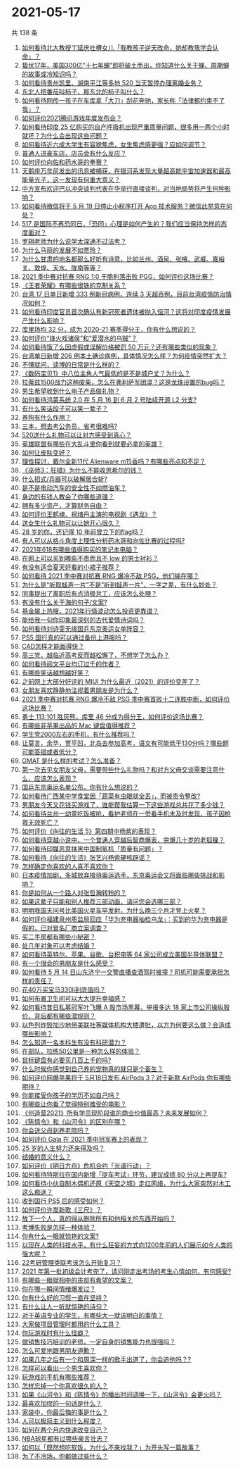 # 2021-05-17

共 138 条

<!-- BEGIN -->
<!-- 最后更新时间 Mon May 17 2021 16:02:38 GMT+0800 (China Standard Time) -->

1. [如何看待北大教授丁延庆吐槽女儿「我教孩子逆天改命，她却教我学会认命」？](https://www.zhihu.com/question/459213529)
2. [蛰伏17年，美国300亿“十七年蝉”即将破土而出，你知道什么关于蝉、周期蝉的故事或冷知识吗？](https://www.zhihu.com/question/459355817)
3. [如何看待贵州凯里、湖南平江等多地 520 当天暂停办理离婚业务？](https://www.zhihu.com/question/459749764)
4. [东北人把番茄叫柿子，那东北的柿子叫什么？](https://www.zhihu.com/question/459057274)
5. [如何看待网传一孩子在车库拿「大刀」刮花奔驰，家长称「法律都约束不了我」？](https://www.zhihu.com/question/459405484)
6. [如何评价2021腾讯游戏年度发布会？](https://www.zhihu.com/question/459484973)
7. [如何看待印度 25
   亿购买的自产呼吸机出现严重质量问题，很多用一两个小时就坏？为什么会出现这些问题？](https://www.zhihu.com/question/459351191)
8. [如何看待近六成大学生有容貌焦虑，女生焦虑感更强？应如何调节？](https://www.zhihu.com/question/446241093)
9. [普通人进豪车店，店员会有什么反应？](https://www.zhihu.com/question/40852072)
10. [如何评价向佐和药水哥的拳赛？](https://www.zhihu.com/question/459765039)
11. [天鹅座万年前发出的讯息被捕获，在银河系发现大量超高能宇宙加速器和最高能量光子，这一发现有何重大意义？](https://www.zhihu.com/question/459873347)
12. [中方宣布欢迎巴以冲突谈判代表在华举行直接谈判，对当地局势将产生何种影响？](https://www.zhihu.com/question/459778849)
13. [如何看待微信将于 5 月 19 日停止小程序打开 App
    技术服务？微信此举意在何处？](https://www.zhihu.com/question/459459278)
14. [517
    是国际不再恐同日，「恐同」心理是如何产生的？我们应当保持怎样的态度面对？](https://www.zhihu.com/question/459893850)
15. [罗翔老师为什么说学太深通不过法考？](https://www.zhihu.com/question/453113816)
16. [为什么马丽的发展不如贾玲？](https://www.zhihu.com/question/459059707)
17. [为什么甘肃的地名都那么好听有诗意，比如兰州、酒泉、张掖、武威、嘉峪关、敦煌、天水、陇南等等？](https://www.zhihu.com/question/343852891)
18. [2021 季中赛对抗赛 RNG 1:0 干脆利落击败
    PGG，如何评价这场比赛？](https://www.zhihu.com/question/459831717)
19. [《王者荣耀》有哪些很铁的克制关系？](https://www.zhihu.com/question/448036248)
20. [台湾 17 日单日新增 333 例新冠病例，连续 3
    天超百例，目前台湾疫情防治情况如何？](https://www.zhihu.com/question/459921281)
21. [如何看待印度官员首次确认有新冠死者遗体被抛入恒河？这将对印度疫情发展产生什么影响？](https://www.zhihu.com/question/459878844)
22. [库里场均 32 分，成为 2020-21
    赛季得分王，你有什么想说的？](https://www.zhihu.com/question/459867740)
23. [如何评价“烽火戏诸侯”和“爱潜水的乌贼”？](https://www.zhihu.com/question/450823839)
24. [如何看待饿了么因虚假或误解价格被罚 50
    万元？还有哪些类似的现象？](https://www.zhihu.com/question/459881517)
25. [台湾单日新增 206
    例本土确诊病例，具体情况怎么样？为何疫情突然扩大？](https://www.zhihu.com/question/459736953)
26. [不懂就问，读博的日常是什么样的？](https://www.zhihu.com/question/454030318)
27. [《数码宝贝1》中八位主角人气最低的是不是城户丈？为什么？](https://www.zhihu.com/question/38453100)
28. [拉蒂兹1500战力这种废柴，怎么在弗利萨军团混？这是龙珠设置的bug吗？](https://www.zhihu.com/question/459607468)
29. [男生希望收到什么电子产品做礼物？](https://www.zhihu.com/question/59448723)
30. [如何看待鸿蒙系统 2.0 在 5 月 16 到 6 月 2 号陆续开源 L2
    分支?](https://www.zhihu.com/question/459880171)
31. [有什么笑话段子可以笑一辈子？](https://www.zhihu.com/question/323762280)
32. [养狗有什么作用？](https://www.zhihu.com/question/455659791)
33. [三本，想去考公务员，省考很难吗?](https://www.zhihu.com/question/332487091)
34. [520送什么礼物可以让对方感受到真心？](https://www.zhihu.com/question/323398197)
35. [英雄联盟有哪些在大乱斗里你看到就要必拿的英雄？](https://www.zhihu.com/question/457714305)
36. [如何让皮肤变好？](https://www.zhihu.com/question/28259314)
37. [理性探讨，戴尔全新11代 Alienware
    m15香吗？有哪些亮点和不足？](https://www.zhihu.com/question/459366400)
38. [《巫师3：狂猎》为什么不能收恩希尔的钱？](https://www.zhihu.com/question/457927112)
39. [什么招式/兵器可以破解居合斩?](https://www.zhihu.com/question/459599241)
40. [是不是电动汽车的安全性不如燃油车？](https://www.zhihu.com/question/459373123)
41. [身边的有钱人教会了你哪些道理？](https://www.zhihu.com/question/430653175)
42. [拥有多少资产，才算财务自由？](https://www.zhihu.com/question/443106237)
43. [如何评价王鹤棣、祝绪丹主演的电视剧《遇龙》？](https://www.zhihu.com/question/458182505)
44. [送女生什么礼物可以让她开心很久？](https://www.zhihu.com/question/327277042)
45. [28 岁的你，还记得 10 年前曾立下的flag吗？](https://www.zhihu.com/question/459886068)
46. [有人可以从格斗角度上理性分析药水哥和向佐比赛的过程吗?](https://www.zhihu.com/question/459656423)
47. [2021年618有哪些值得购买的笔记本电脑？](https://www.zhihu.com/question/456023623)
48. [在网上可以买到哪些不贵而且不 low 的男士衬衫？](https://www.zhihu.com/question/35621611)
49. [有没有适合夏天好看的小裙子推荐？](https://www.zhihu.com/question/453977130)
50. [如何看待 2021 季中赛对抗赛 RNG 爆冷不敌
    PSG，他们输在哪？](https://www.zhihu.com/question/459817955)
51. [为什么是“听取蛙声一片”不是“听到蛙声一片”，一字之差，有什么妙处？](https://www.zhihu.com/question/455340367)
52. [同事提出了离职后有点消极怠工，应该怎么处理？](https://www.zhihu.com/question/434114178)
53. [有没有什么关于海的句子/文案?](https://www.zhihu.com/question/440597657)
54. [基金屡上热搜，2021年行情波动怎么投资更靠谱？](https://www.zhihu.com/question/459731896)
55. [能给我一句你印象最深刻的古代爱情诗词吗？](https://www.zhihu.com/question/458617157)
56. [如何看待刘诗雯无缘国乒东京奥运女单阵容？](https://www.zhihu.com/question/459710437)
57. [PS5 国行真的可以通过备份上港服吗？](https://www.zhihu.com/question/458832795)
58. [CAD怎样才能画得快？](https://www.zhihu.com/question/22553729)
59. [高三党，越临近高考反而越松懈了，不想学了怎么办？](https://www.zhihu.com/question/458918007)
60. [如何看待阅文平台均订过千的作者？](https://www.zhihu.com/question/458943137)
61. [有哪些笑话越想越好笑？](https://www.zhihu.com/question/449155371)
62. [之前网上大部分好评的 MIUI
    为什么最近（2021）的评价变差了？](https://www.zhihu.com/question/452169697)
63. [女朋友喜欢静静地注视着男朋友是为什么？](https://www.zhihu.com/question/309919749)
64. [2021 季中赛对抗赛 RNG 爆冷不敌 PSG
    季中赛首败十二连胜中断，如何评价这场比赛？](https://www.zhihu.com/question/459807055)
65. [勇士 113:101 胜灰熊，库里 46
    分成为得分王，如何评价这场比赛？](https://www.zhihu.com/question/459852096)
66. [有哪些非苹果出品的 Mac 键盘值得推荐？](https://www.zhihu.com/question/20607265)
67. [学生党2000左右的手机，有什么推荐吗？](https://www.zhihu.com/question/459011732)
68. [让莫言，余华，贾平凹，北岛去参加高考，语文有可能低于130分吗？哪些题可能答错或者低分？](https://www.zhihu.com/question/439358421)
69. [GMAT 是什么样的考试？怎么准备？](https://www.zhihu.com/question/24008989)
70. [第一次去见女朋友父母，需要带些什么礼物吗？和对方父母交谈需要注意什么，应该怎么表现？](https://www.zhihu.com/question/21442604)
71. [国乒东京奥运名单公布，你有什么想说的？](https://www.zhihu.com/question/459708819)
72. [如何看待广西某中学食堂因「蔬菜有虫眼就全丢」，而被责令整改?](https://www.zhihu.com/question/459462929)
73. [男朋友今天又花钱买游戏了，谁能帮我估算一下这些游戏总共花了多少钱？](https://www.zhihu.com/question/453441147)
74. [如何看待兰州一幼童吃饭被呛，看护老师在一旁看手机未及时发现，孩子因抢救无效死亡？](https://www.zhihu.com/question/459515468)
75. [如何评价《向往的生活 5》第四期中杨紫的表现？](https://www.zhihu.com/question/459467558)
76. [如何看待穿越小说中，一个普通人穿越后智商爆表，完爆几十岁的老狐狸？](https://www.zhihu.com/question/376857581)
77. [如何看待印媒恶意抹黑中国制氧机「质量有问题」？](https://www.zhihu.com/question/459700129)
78. [如何看待《向往的生活》张艺兴杨紫硬核辟谣？](https://www.zhihu.com/question/459521803)
79. [怎样确定你喜欢的人喜不喜欢你？](https://www.zhihu.com/question/455730126)
80. [日本疫情加剧，多城放弃接待奥运选手，东京奥运会又将面临哪些挑战和影响？](https://www.zhihu.com/question/459370169)
81. [你是如何从一个路人对张哲瀚转粉的？](https://www.zhihu.com/question/458888109)
82. [如果这辈子只能和别人推荐三部动画，请问您会选哪三部？](https://www.zhihu.com/question/459632635)
83. [明明我国天问号比美国火星车早发射，为什么晚三个月才登上火星？](https://www.zhihu.com/question/445286711)
84. [如何评价福建泉州质监局回应「华为充电器抽检乌龙」：买到的华为充电器是假的，已对冒名厂商立案调查？](https://www.zhihu.com/question/459575426)
85. [买二手房都有哪些小秘密？](https://www.zhihu.com/question/391535547)
86. [处几年对象可以考虑结婚？](https://www.zhihu.com/question/450899653)
87. [如何看待英特尔、苹果、谷歌、台积电等 64
    家公司成立美国半导体联盟？](https://www.zhihu.com/question/459482645)
88. [有一个很会的男朋友是什么感受？](https://www.zhihu.com/question/391872560)
89. [如何看待 5 月 14
    日山东济宁一交警直播查酒驾时被撞？司机可能需要承担怎样的责任？](https://www.zhihu.com/question/459588410)
90. [花40万买宝马330li到底值吗？](https://www.zhihu.com/question/459431704)
91. [如何布置卫生间可以大大提升幸福感？](https://www.zhihu.com/question/453988104)
92. [如何看待昔日私募冠军叶飞曝 A 股市场黑幕，举报多达 18
    家上市公司操纵股价，背后都有哪些潜规则？](https://www.zhihu.com/question/459558051)
93. [以色列炸毁加沙地带美联社等媒体机构大楼遭批，以方为何要这么做？会造成哪些影响？](https://www.zhihu.com/question/459696493)
94. [怎么知道一名本科生有没有科研潜力？](https://www.zhihu.com/question/458786106)
95. [在部队，拉练50公里是一种怎么样的体验？](https://www.zhihu.com/question/47872589)
96. [鼠标键盘有必要买几百上千的吗?](https://www.zhihu.com/question/459346809)
97. [什么时候你感觉到自己养的宠物真的就只是个畜生？](https://www.zhihu.com/question/344278401)
98. [如何评价网爆苹果将于 5月18日发布 AirPods 3？对于新款 AirPods
    你有哪些期待？](https://www.zhihu.com/question/459436442)
99. [你能接受你孩子的学历不如自己吗？](https://www.zhihu.com/question/458655662)
100. [有哪些让你看了觉得特别难受的电影？](https://www.zhihu.com/question/441119264)
101. [《创造营2021》所有学员现阶段谁的商业价值最高？未来发展如何？](https://www.zhihu.com/question/458257824)
102. [《陈情令》和《山河令》的区别在哪？](https://www.zhihu.com/question/452003910)
103. [你会送父母到养老院吗？](https://www.zhihu.com/question/454221536)
104. [如何评价 Gala 在 2021 季中冠军赛上的表现？](https://www.zhihu.com/question/459505861)
105. [25 岁的人生努力还来得及吗？](https://www.zhihu.com/question/458261574)
106. [结婚的意义什么？](https://www.zhihu.com/question/458425888)
107. [如何评价《明日方舟》危机合约「光谱行动」？](https://www.zhihu.com/question/459589633)
108. [如何看待特斯拉在国内新增「提车考试」环节，建议成绩 80
     分以上再提车?](https://www.zhihu.com/question/459595338)
109. [如何看待小伙自制木偶机还原《天空之城》走红网络，为什么大家突然对木工这么痴迷？](https://www.zhihu.com/question/459454868)
110. [收到国行 PS5 后的感受如何？](https://www.zhihu.com/question/459171541)
111. [如何评价许嵩新歌《三尺》？](https://www.zhihu.com/question/459309963)
112. [放下一个人，真的得从删除所有和他相关的东西开始吗？](https://www.zhihu.com/question/453283848)
113. [考博失败是怎样一种体验？](https://www.zhihu.com/question/55449969)
114. [你有什么一眼就惊艳的文案?](https://www.zhihu.com/question/384142344)
115. [以现在人类的科技水平，有什么狂妄的方式向1200年前的人们展示如今人类的强大呢？](https://www.zhihu.com/question/456628031)
116. [22考研管理类联考该怎么开始复习？](https://www.zhihu.com/question/428880602)
117. [2021
     年第一批初级会计考完了，请问刚走出考场的考生心情如何，有何感受?](https://www.zhihu.com/question/459532575)
118. [有哪些一眼就相中的丧却有希望的文案？](https://www.zhihu.com/question/451987862)
119. [你在哪一瞬间情绪爆发过？](https://www.zhihu.com/question/267660074)
120. [你有什么好的习惯一直在坚持？](https://www.zhihu.com/question/435012841)
121. [有什么让人一听就惊艳的诗句？](https://www.zhihu.com/question/457061535)
122. [对于英语专业的学生，有哪些大一就该明白的事情？](https://www.zhihu.com/question/420512758)
123. [大家做项目管理时都用的什么工具？](https://www.zhihu.com/question/38813402)
124. [你玩游戏时有什么怪癖？](https://www.zhihu.com/question/36169913)
125. [做销售技巧培训的老师，一定自身的销售能力也很强吗？](https://www.zhihu.com/question/456460921)
126. [怎么可爱地跟男朋友道歉？](https://www.zhihu.com/question/383772587)
127. [如果几年之后有一个和周深一样的歌手出道了，你会追他吗？?](https://www.zhihu.com/question/459686681)
128. [怎样可以看出一个男生喜欢你？](https://www.zhihu.com/question/457257289)
129. [玩游戏的手机有哪些推荐？](https://www.zhihu.com/question/286463136)
130. [怎样忘掉一个你喜欢很久的人？](https://www.zhihu.com/question/456852121)
131. [如果《山河令》和《陈情令》的播出时间调换一下，《山河令》会更火吗？](https://www.zhihu.com/question/459250772)
132. [最喜欢加缪的一句话是什么？](https://www.zhihu.com/question/318208674)
133. [家装中，你最后悔的事是什么？](https://www.zhihu.com/question/56054068)
134. [人可以极简主义到什么程度？](https://www.zhihu.com/question/313020218)
135. [如何在两个月内快速改变自己？](https://www.zhihu.com/question/451986493)
136. [NBA球星都有过哪些豪言壮志？](https://www.zhihu.com/question/459318880)
137. [如何以「既然想吃软饭，为什么不来找我？」为开头写一篇故事？](https://www.zhihu.com/question/454056791)
138. [为了不冷场，你都做过些什么？](https://www.zhihu.com/question/458658699)

<!-- END -->
